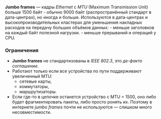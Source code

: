 **Jumbo frames** — кадры *Ethernet* с *MTU* (Maximum Transmission Unit) больше 1500 байт - обычно 9000 байт (распространённый стандарт в дата-центрах), но иногда и больше. Используются в дата-центрах и высокопроизводительных кластерах для уменьшения накладных расходов на передачу больших объёмов данных:
    - меньше заголовков на каждый байт полезной нагрузки.
    - меньше прерываний и операций у CPU.

### Ограничения

- **Jumbo frames** не стандартизованы в *IEEE 802.3*, это _де-факто соглашение_.
- Работают только если все устройства по пути поддерживают увеличенный MTU:
    - сетевые карты,
    - коммутаторы,
    - маршрутизаторы.
- Если где-то в цепочке останется устройство с MTU = 1500, оно либо будет фрагментировать пакеты, либо просто ронять их. Поэтому в интернете *jumbo frames* почти не используются — слишком много несовместимости.
